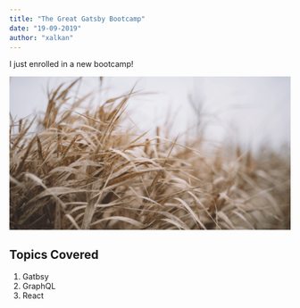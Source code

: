 ```yaml
---
title: "The Great Gatsby Bootcamp"
date: "19-09-2019"
author: "xalkan"
---
```


I just enrolled in a new bootcamp!

![Grass](./grass.png)

## Topics Covered

1. Gatbsy
2. GraphQL
3. React